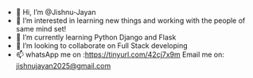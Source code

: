 - 👋 Hi, I’m @Jishnu-Jayan
- 👀 I’m interested in learning new things and working with the people of same mind set!
- 🌱 I’m currently learning Python Django and Flask
- 💞️ I’m looking to collaborate on Full Stack developing
- 📫 whatsApp me on :https://tinyurl.com/42cj7x9m
      Email me on: jishnujayan2025@gmail.com

<!---
Jishnu-Jayan/Jishnu-Jayan is a ✨ special ✨ repository because its `README.md` (this file) appears on your GitHub profile.
You can click the Preview link to take a look at your changes.
--->
